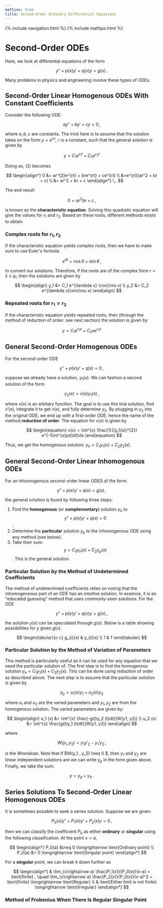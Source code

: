 ```yaml
---
mathjax: true
title: Second-Order Ordinary Differential Equations
---
```

{% include navigation.html %}
{% include mathjax.html %}

# Second-Order ODEs

Here, we look at differential equations of the form

$$ \begin{equation} y'' + p(x)y' + q(x)y = g(x) \,. \end{equation} $$

Many problems in physics and engineering involve these types of ODEs.

## Second-Order Linear Homogenous ODEs With Constant Coefficients

Consider the following ODE:

$$ \begin{equation} ay'' + by' + cy = 0 \end{equation} \,, $$

where $a,b,c$ are constants. The trick here is to assume that the solution takes on the form $y=e^{rx}$, $r$ is a constant, such that the general solution is given by

$$ \begin{equation} y = C_1 e^{r_1 t} + C_2 e^{r_2 t} \end{equation} $$

Doing so, (2) becomes

$$  \begin{align*} 0 &= ar^{2}e^{rt} + bre^{rt} + ce^{rt} \\ 
&=e^{rt}(ar^2 + br + c) \\  &= ar^2 + br + c \end{align*} \,.  $$

The end result:

$$ \begin{equation} 0=ar^2 br + c \end{equation} \,, $$

is known as the **characteristic equation**. Solving this quadratic equation will give the values for $r_1$ and $r_2$. Based on these roots, different methods exists to obtain

### Complex roots for $r_1, r_2$

If the characteristic equation yields complex roots, then we have to make sure to use Euler's formula:

$$ e^{i\theta} = \cos\theta + i \sin\theta \,, $$

to convert our solutions. Therefore, if the roots are of the complex form $r=\lambda \pm i\mu$, then the solutions are given by

$$ \begin{align} y_1 &= C_1 e^{\lambda x} \cos(\mu x) \\ y_2 &= C_2 e^{\lambda x}\sin(\mu x) \end{align} $$

### Repeated roots for $r_1 = r_2$

If the characteristic equation yields repeated roots, then (through the method of reduction of order: see next section) the solution is given by 

$$ \begin{equation}  y = C_1e^{r_1 x} + C_2 xe^{r_1 x} \end{equation} $$

## General Second-Order Homogenous ODEs

For the second-order ODE

$$ y'' + p(x)y' + q(x) = 0 \,, $$

suppose we already have a solution, $y_1 (x)$. We can fashion a second solution of the form

$$ \begin{equation} y_2 (x) = v(x)y_1(x) \,,  \end{equation} $$

where $v(x)$ is an arbitary function. The goal is to use this trial solution, find $v'(x)$, integrate it to get $v(x)$, and fully determine $y_2$. By plugging in $y_2$ into the original ODE, we end up with a first-order ODE, hence the name of the method **reduction of order**. The equation for $v(x)$ is given by

$$ \begin{equation} v(x) = \int^{x} \frac{1}{(y_1(s))^{2}} e^{-1\int^{s}p(t)dt}ds \end{equation} $$

Thus, we get the homogenous solution: $y_h = C_1 y_1 (x) + C_2 y_2 (x)$.

## General Second-Order Linear Inhomogenous ODEs

For an inhomogenous second-order linear ODES of the form:

$$ y'' + p(x)y' + q(x) = g(x) \,, $$

the general solution is found by following three steps:

1. Find the **homogenous** (or **complementary**) solution $y_h$ to $$ y'' + p(x)y' + q(x) = 0$$.
2. Determine the **particular** solution $y_p$ to the inhomogenous ODE using any method (see below).
3. Take their sum: $$ y = C_1 y_h (x) + C_2 y_p (x)$$. This is the general solution.

### Particular Solution by the Method of Undetermined Coefficients

The method of undetermined coefficients relies on noting that the inhomogeneous part of an ODE has an intuitive solution. In essence, it is an "educated guessing" method that uses commonly-seen solutions. For the ODE

$$ y'' + p(x) y' + q(x)y = g(x) \,, $$

the solution $y(x)$ can be speculated through $g(x)$. Below is a table showing possibilities for $y$ given $g(x)$.

$$ \begin{tabular}{c c} g_{i}(x) & y_{i}(x) \\ 1 & 1 \end{tabular} $$

### Particular Solution by the Method of Variation of Parameters

This method is particularly useful as it can be used for any equation that we need the particular solution of. The first step is to find the homogenous solution $y_h = C_1 y_1 (x) + C_2 y_2 (x)$. This can be done using reduction of order as described above. The next step is to assume that the particular solution is given by

$$ \begin{equation} y_p = u_1 (x)y_1 + u_2 (x)y_2 \end{equation} $$

where $u_1$ and $u_2$ are the varied parameters and $y_1 , y_2$ are from the homogenous solution. The varied parameters are given by:

$$ \begin{align} u_1 (x) &= \int^{x} \frac{-g(t)y_2 (t)dt}{W(y1, y2)} \\  u_2 (x) &= \int^{x} \frac{g(t)y_1 (t)dt}{W(y1, y2)} \end{align} $$

where 

$$ W(y_1 , y_2) = y_1 y'_2 - y_1 ' y_2 \,, $$ 

is the Wronskian. Note that if $W(y_1 , y_2) \neq 0 $, then $y_1$ and $y_2$ are linear independent solutions are we can write $y_p$ in the form given above. Finally, we take the sum:

$$ \begin{equation} y = y_p + y_h \end{equation} \,. $$

## Series Solutions To Second-Order Linear Homogenous ODEs

It is sometimes possible to seek a series solution. Suppose we are given:

$$ \begin{equation}  P_0(x)y'' + P_1(x)y' + P_2(x)y = 0  \end{equation} \,, $$

then we can classify the coefficient $P_0$ as either **ordinary** or **singular** using the following classification: At the point $x=a$,

$$ \begin{align*} P_0(a) &\neq 0 \longrightarrow \text{Ordinary point} \\  P_0(a) &= 0 \longrightarrow \text{Singular point} \end{align*} $$

For a **singular** point, we can break it down further as

$$ \begin{align*} & \lim_{x\rightarrow a} \frac{P_1(x)}{P_0(x)}(x-a) = \text{finite} , \quad \lim_{x\rightarrow a} \frac{P_2(x)}{P_0(x)}(x-a)^2 = \text{finite} \longrightarrow \text{Regular} \\ & \text{Either limit is not finite} \longrightarrow \text{Irregular} \end{align*} $$

### Method of Frobenius When There Is Regular Singular Point


